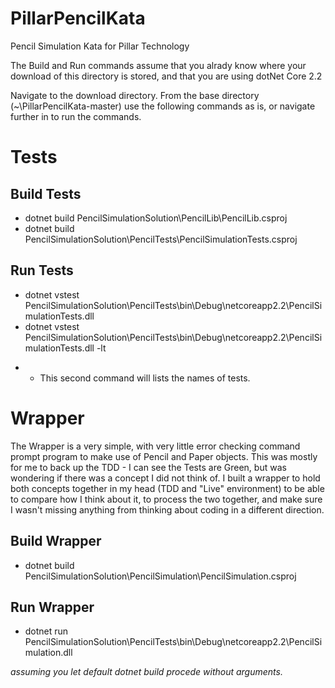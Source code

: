 # PillarPencilKata
Pencil Simulation Kata for Pillar Technology


The Build and Run commands assume that you alrady know where your download of this directory is stored, and that you are using dotNet Core 2.2

Navigate to the download directory. From the base directory (~\PillarPencilKata-master) use the following commands as is, or navigate further in to run the commands.



# Tests

## Build Tests

* dotnet build PencilSimulationSolution\PencilLib\PencilLib.csproj
* dotnet build PencilSimulationSolution\PencilTests\PencilSimulationTests.csproj

## Run Tests

* dotnet vstest PencilSimulationSolution\PencilTests\bin\Debug\netcoreapp2.2\PencilSimulationTests.dll
* dotnet vstest PencilSimulationSolution\PencilTests\bin\Debug\netcoreapp2.2\PencilSimulationTests.dll -lt 
 - - This second command will lists the names of tests.






# Wrapper 
The Wrapper is a very simple, with very little error checking command prompt program to make use of Pencil and Paper objects. This was mostly for me to back up the TDD - I can see the Tests are Green, but was wondering if there was a concept I did not think of. I built a wrapper to hold both concepts together in my head (TDD and "Live" environment) to be able to compare how I think about it, to process the two together, and make sure I wasn't missing anything from thinking about coding in a different direction.

## Build Wrapper

* dotnet build PencilSimulationSolution\PencilSimulation\PencilSimulation.csproj

## Run Wrapper

* dotnet run PencilSimulationSolution\PencilTests\bin\Debug\netcoreapp2.2\PencilSimulation.dll

*assuming you let default dotnet build procede without arguments.*
